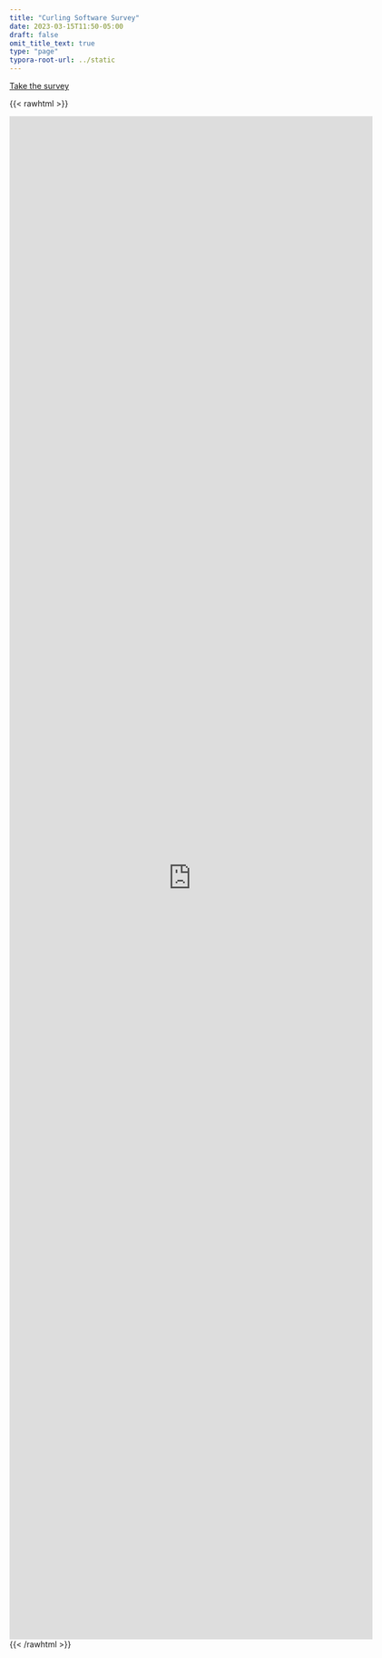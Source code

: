 ```yaml
---
title: "Curling Software Survey"
date: 2023-03-15T11:50-05:00
draft: false
omit_title_text: true
type: "page"
typora-root-url: ../static
---
```


[Take the survey](https://forms.gle/4nTvKAe73Uj5W9Ze7)

{{< rawhtml >}}
<iframe src="https://docs.google.com/forms/d/e/1FAIpQLSdB741uLXn8_ZBDycsznSjFGL3uUowUGhWtdPRw03KtaiZ0Ng/viewform?embedded=true" width="640" height="2681" frameborder="0" marginheight="0" marginwidth="0">Loading…</iframe>
{{< /rawhtml >}}